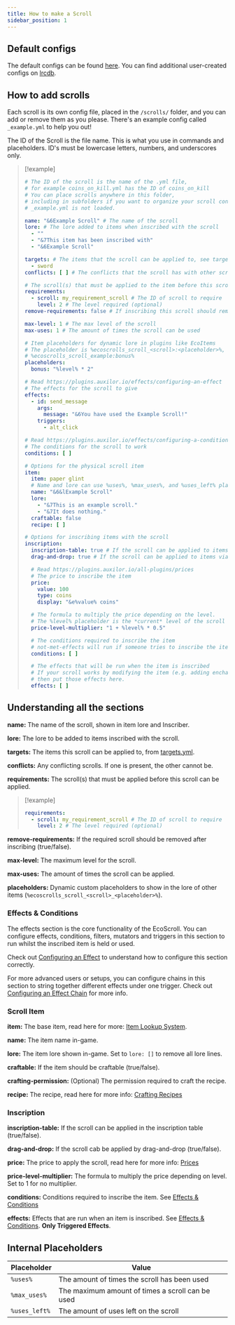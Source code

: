 ```yaml
---
title: How to make a Scroll
sidebar_position: 1
---
```


## Default configs
The default configs can be found [here](https://github.com/Auxilor/EcoScrolls/tree/master/eco-core/core-plugin/src/main/resources/scrolls).
You can find additional user-created configs on [lrcdb](https://lrcdb.auxilor.io/).

## How to add scrolls
Each scroll is its own config file, placed in the `/scrolls/` folder, and you can add or remove them as you please. There's an example config called `_example.yml` to help you out!

The ID of the Scroll is the file name. This is what you use in commands and placeholders.
ID's must be lowercase letters, numbers, and underscores only.

> [!example]
> ```yaml
> # The ID of the scroll is the name of the .yml file,
> # for example coins_on_kill.yml has the ID of coins_on_kill
> # You can place scrolls anywhere in this folder,
> # including in subfolders if you want to organize your scroll configs
> # _example.yml is not loaded.
> 
> name: "&6Example Scroll" # The name of the scroll
> lore: # The lore added to items when inscribed with the scroll
>   - ""
>   - "&7This item has been inscribed with"
>   - "&6Example Scroll"
> 
> targets: # The items that the scroll can be applied to, see targets.yml
>   - sword
> conflicts: [ ] # The conflicts that the scroll has with other scrolls
> 
> # The scroll(s) that must be applied to the item before this scroll can be applied
> requirements:
>   - scroll: my_requirement_scroll # The ID of scroll to require
>     level: 2 # The level required (optional)
> remove-requirements: false # If inscribing this scroll should remove the required scrolls
> 
> max-level: 1 # The max level of the scroll
> max-uses: 1 # The amount of times the scroll can be used
> 
> # Item placeholders for dynamic lore in plugins like EcoItems
> # The placeholder is %ecoscrolls_scroll_<scroll>:<placeholder>%, e.g.
> # %ecoscrolls_scroll_example:bonus%
> placeholders:
>   bonus: "%level% * 2"
> 
> # Read https://plugins.auxilor.io/effects/configuring-an-effect
> # The effects for the scroll to give
> effects:
>   - id: send_message
>     args:
>       message: "&6You have used the Example Scroll!"
>     triggers:
>       - alt_click
> 
> # Read https://plugins.auxilor.io/effects/configuring-a-condition
> # The conditions for the scroll to work
> conditions: [ ]
> 
> # Options for the physical scroll item
> item:
>   item: paper glint
>   # Name and lore can use %uses%, %max_uses%, and %uses_left% placeholders
>   name: "&6&lExample Scroll"
>   lore:
>     - "&7This is an example scroll."
>     - "&7It does nothing."
>   craftable: false
>   recipe: [ ]
> 
> # Options for inscribing items with the scroll
> inscription:
>   inscription-table: true # If the scroll can be applied to items via the inscription table
>   drag-and-drop: true # If the scroll can be applied to items via drag-and-drop
> 
>   # Read https://plugins.auxilor.io/all-plugins/prices
>   # The price to inscribe the item
>   price:
>     value: 100
>     type: coins
>     display: "&e%value% coins"
> 
>   # The formula to multiply the price depending on the level.
>   # The %level% placeholder is the *current* level of the scroll
>   price-level-multiplier: "1 + %level% * 0.5"
> 
>   # The conditions required to inscribe the item
>   # not-met-effects will run if someone tries to inscribe the item without meeting the conditions
>   conditions: [ ]
> 
>   # The effects that will be run when the item is inscribed
>   # If your scroll works by modifying the item (e.g. adding enchantments, changing durability),
>   # then put those effects here.
>   effects: [ ]
> ```

## Understanding all the sections

**name:** The name of the scroll, shown in item lore and Inscriber.

**lore:** The lore to be added to items inscribed with the scroll.

**targets:** The items this scroll can be applied to, from [targets.yml](https://github.com/Auxilor/EcoScrolls/blob/master/eco-core/core-plugin/src/main/resources/targets.yml).

**conflicts:** Any conflicting scrolls. If one is present, the other cannot be.

**requirements:** The scroll(s) that must be applied before this scroll can be applied.

> [!example]
> ```yaml
> requirements:
>   - scroll: my_requirement_scroll # The ID of scroll to require
>     level: 2 # The level required (optional)
> ```

**remove-requirements:** If the required scroll should be removed after inscribing (true/false).

**max-level:** The maximum level for the scroll.

**max-uses:** The amount of times the scroll can be applied.

**placeholders:** Dynamic custom placeholders to show in the lore of other items (`%ecoscrolls_scroll_<scroll>_<placeholder>%`).

### Effects & Conditions

The effects section is the core functionality of the EcoScroll. You can configure effects, conditions, filters, mutators and triggers in this section to run whilst the inscribed item is held or used.

Check out [Configuring an Effect](https://plugins.auxilor.io/effects/configuring-an-effect) to understand how to configure this section correctly.

For more advanced users or setups, you can configure chains in this section to string together different effects under one trigger. Check out [Configuring an Effect Chain](https://plugins.auxilor.io/effects/configuring-a-chain) for more info.

### Scroll Item

**item:** The base item, read here for more: [Item Lookup System](https://plugins.auxilor.io/all-plugins/the-item-lookup-system).

**name:** The item name in-game.

**lore:** The item lore shown in-game. Set to `lore: []` to remove all lore lines.

**craftable:** If the item should be craftable (true/false).

**crafting-permission:** (Optional) The permission required to craft the recipe.

**recipe:** The recipe, read here for more info: [Crafting Recipes](https://plugins.auxilor.io/all-plugins/the-item-lookup-system#crafting-recipes)

### Inscription

**inscription-table:** If the scroll can be applied in the inscription table (true/false).

**drag-and-drop:** If the scroll cab be applied by drag-and-drop (true/false).

**price:** The price to apply the scroll, read here for more info: [Prices](https://plugins.auxilor.io/all-plugins/prices)

**price-level-multiplier:** The formula to multiply the price depending on level. Set to 1 for no multiplier.

**conditions:** Conditions required to inscribe the item. See [Effects & Conditions](https://plugins.auxilor.io/ecoscrolls/how-to-make-a-custom-scrollt#effects--conditions)

**effects:** Effects that are run when an item is inscribed. See [Effects & Conditions](https://plugins.auxilor.io/ecoscrolls/how-to-make-a-custom-scrollt#effects--conditions). **Only Triggered Effects**.
## Internal Placeholders

| Placeholder   | Value                                            |
| ------------- | ------------------------------------------------ |
| `%uses%`      | The amount of times the scroll has been used     |
| `%max_uses%`  | The maximum amount of times a scroll can be used |
| `%uses_left%` | The amount of uses left on the scroll            |

